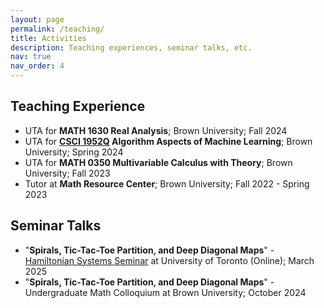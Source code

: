 ```yaml
---
layout: page
permalink: /teaching/
title: Activities
description: Teaching experiences, seminar talks, etc. 
nav: true
nav_order: 4
---
```


## Teaching Experience
- UTA for **MATH 1630 Real Analysis**; Brown University; Fall 2024
- UTA for **[CSCI 1952Q](https://cs.brown.edu/people/ycheng79/csci1952qs24.html) Algorithm Aspects of Machine Learning**; Brown University; Spring 2024
- UTA for **MATH 0350 Multivariable Calculus with Theory**; Brown University; Fall 2023
- Tutor at **Math Resource Center**; Brown University; Fall 2022 - Spring 2023

## Seminar Talks
- "**Spirals, Tic-Tac-Toe Partition, and Deep Diagonal Maps**" - [Hamiltonian Systems Seminar](https://seminars.math.toronto.edu/pages/seminars?case=view_talk&talk_id=1742315400-1742297400-460) at University of Toronto (Online); March 2025
- "**Spirals, Tic-Tac-Toe Partition, and Deep Diagonal Maps**" - Undergraduate Math Colloquium at Brown University; October 2024